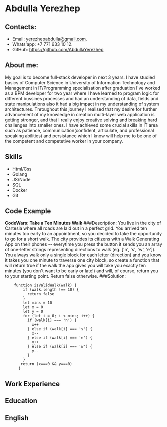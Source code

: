 # Abdulla Yerezhep

## Contacts:
 - Email: yerezhepabdulla@gmail.com.
 - Whats'app: +7 771 633 10 12.
 - GitHub: https://github.com/AbdullaYerezhep

## About me:
   My goal is to become full-stack developer in next 3 years. I have studied basics of Computer Science in University of Information Technology and Management in IT/Programming specialisation after graduation I've worked as a BPM developer for two year where I have learned to program logic for different bussines processes and had an understanding of data, fields and state manipulations also it had a big impact in my understanding of system architectures.
   Throughout this journey I realised that my desire for further advancement of my knowledge in creation multi-layer web application is getting stronger, and that I really enjoy creative solving and breaking hard challenges into smaller ones. 
   I have achieved some crucial skills in IT area such as patience, communication(confident, articulate, and professional speaking abilities) and persistance which I know will help me to be one of the competent and competetive worker in your company.
    
## Skills
 - Html/Css
 - Golang
 - JS/Node
 - SQL
 - Docker
 - Git
## Code Example
**CodeWars: Take a Ten Minutes Walk** 
###Description:
You live in the city of Cartesia where all roads are laid out in a perfect grid. You arrived ten minutes too early to an appointment, so you decided to take the opportunity to go for a short walk. The city provides its citizens with a Walk Generating App on their phones -- everytime you press the button it sends you an array of one-letter strings representing directions to walk (eg. ['n', 's', 'w', 'e']). You always walk only a single block for each letter (direction) and you know it takes you one minute to traverse one city block, so create a function that will return true if the walk the app gives you will take you exactly ten minutes (you don't want to be early or late!) and will, of course, return you to your starting point. Return false otherwise.
###Solution:
```
    function isValidWalk(walk) {
        if (walk.length !== 10) {
          return false
        }
        let mins = 10
        let x = 0
        let y = 0
        for (let i = 0; i < mins; i++) {
          if (walk[i] === 'n') {
            x++
          } else if (walk[i] === 's') {
            x-- 
          } else if (walk[i] === 'e') {
            y++
          } else if (walk[i] === 'w') {
            y--
          }
        }
       return (x===0 && y===0)
      }
```
## Work Experience

## Education

## English

